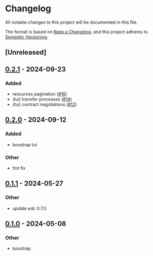 # Changelog
All notable changes to this project will be documented in this file.

The format is based on [Keep a Changelog](https://keepachangelog.com/en/1.0.0/),
and this project adheres to [Semantic Versioning](https://semver.org/spec/v2.0.0.html).

## [Unreleased]

## [0.2.1](https://github.com/wolf4ood/edc-rs/compare/v0.2.0...v0.2.1) - 2024-09-23

### Added

- resources pagination ([#16](https://github.com/wolf4ood/edc-rs/pull/16))
- *(tui)* transfer processes ([#14](https://github.com/wolf4ood/edc-rs/pull/14))
- *(tui)* contract negotiations ([#12](https://github.com/wolf4ood/edc-rs/pull/12))

## [0.2.0](https://github.com/wolf4ood/edc-rs/compare/v0.1.1...v0.2.0) - 2024-09-12

### Added

- boostrap tui

### Other

- fmt fix

## [0.1.1](https://github.com/wolf4ood/edc-rs/compare/v0.1.0...v0.1.1) - 2024-05-27

### Other
- update edc 0.7.0

## [0.1.0](https://github.com/wolf4ood/edc-rs/releases/tag/v0.1.0) - 2024-05-08

### Other
- boostrap
